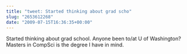 ```yaml
---
title: "tweet: Started thinking about grad scho"
slug: "2653612268"
date: "2009-07-15T16:36:35+00:00"
---
```

Started thinking about grad school.  Anyone been to/at U of Washington? Masters in CompSci is the degree I have in mind.